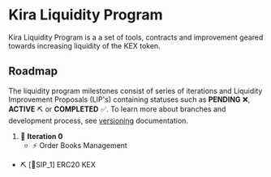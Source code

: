 # Kira Liquidity Program

Kira Liquidity Program is a a set of tools, contracts and improvement geared towards increasing liquidity of the KEX token.

## Roadmap

The liquidity program milestones consist of series of iterations and Liquidity Improvement Proposals (LIP's) containing statuses such as **PENDING** :x:, **ACTIVE** :pick: or **COMPLETED** :white_check_mark:. 
To learn more about branches and development process, see [versioning](../versioning.md) documentation.

1. :link: **Iteration 0**
   * :zap: Order Books Management
* :pick: [:bookmark:SIP_1] ERC20 KEX



